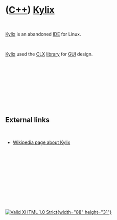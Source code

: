 



 

 

 

 

 

([C++](Cpp.htm)) [Kylix](CppKylix.htm)
======================================

 

[Kylix](CppKylix.htm) is an abandoned [IDE](CppIde.htm) for Linux.

 

[Kylix](CppKylix.htm) used the [CLX](CppClx.htm)
[library](CppLibrary.htm) for [GUI](CppGui.htm) design.

 

 

 

 

 

External links
--------------

 

-   [Wikipedia page about
    Kylix](http://en.wikipedia.org/wiki/Kylix_%28software%29)

 

 

 

 

 





 

[![Valid XHTML 1.0 Strict](valid-xhtml10.png){width="88"
height="31"}](http://validator.w3.org/check?uri=referer)
